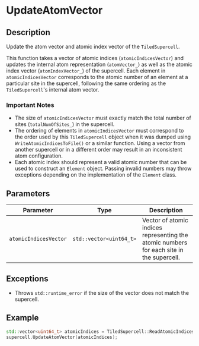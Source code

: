# UpdateAtomVector

## Description
Update the atom vector and atomic index vector of the `TiledSupercell`.

This function takes a vector of atomic indices (`atomicIndicesVector`) and updates
the internal atom representation (`atomVector_`) as well as the atomic index vector
(`atomIndexVector_`) of the supercell. Each element in `atomicIndicesVector`
corresponds to the atomic number of an element at a particular site in the
supercell, following the same ordering as the `TiledSupercell`'s internal atom vector.

### Important Notes
- The size of `atomicIndicesVector` must exactly match the total number of sites
  (`totalNumOfSites_`) in the supercell.
- The ordering of elements in `atomicIndicesVector` must correspond to the order
  used by this `TiledSupercell` object when it was dumped using
  `WriteAtomicIndicesToFile()` or a similar function.
  Using a vector from another supercell or in a different order may result in an
  inconsistent atom configuration.
- Each atomic index should represent a valid atomic number that can be used to
  construct an `Element` object. Passing invalid numbers may throw exceptions
  depending on the implementation of the `Element` class.

## Parameters
| Parameter | Type | Description |
|-----------|------|-------------|
| `atomicIndicesVector` | `std::vector<uint64_t>` | Vector of atomic indices representing the atomic numbers for each site in the supercell. |

## Exceptions
- Throws `std::runtime_error` if the size of the vector does not match the supercell.

## Example
```cpp
std::vector<uint64_t> atomicIndices = TiledSupercell::ReadAtomicIndicesFromFile("atom_indices.bin.gz");
supercell.UpdateAtomVector(atomicIndices);
